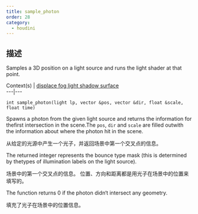```yaml
---
title: sample_photon
order: 28
category:
  - houdini
---
```

    
## 描述

Samples a 3D position on a light source and runs the light shader at that
point.

Context(s) | [displace](../contexts/displace.html)[
fog](../contexts/fog.html)[ light](../contexts/light.html)[
shadow](../contexts/shadow.html)[ surface](../contexts/surface.html)  
---|---

`int sample_photon(light lp, vector &pos, vector &dir, float &scale, float time)`

Spawns a photon from the given light source and returns the information for
thefirst intersection in the scene.The `pos`, `dir` and `scale` are filled
outwith the information about where the photon hit in the scene.

从给定的光源中产生一个光子，并返回场景中第一个交叉点的信息。

The returned integer represents the bounce type mask (this is determined by
thetypes of illumination labels on the light source).

场景中的第一个交叉点的信息。 位置、方向和距离都是用光子在场景中的位置来填写的。

The function returns 0 if the photon didn‘t intersect any geometry.

填充了光子在场景中的位置信息。
